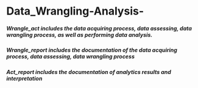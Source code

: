 # Data_Wrangling-Analysis-

##### Wrangle_act includes the data acquiring process, data assessing, data wrangling process, as well as performing data analysis.
##### Wrangle_report includes the documentation of the data acquiring process, data assessing, data wrangling process
##### Act_report includes the documentation of analytics results and interpretation

